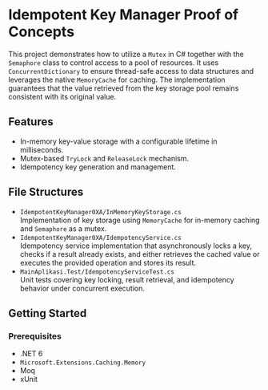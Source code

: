 # Idempotent Key Manager Proof of Concepts
This project demonstrates how to utilize a `Mutex` in C# together with the `Semaphore` class to control access to a pool of resources. It uses `ConcurrentDictionary` to ensure thread-safe access to data structures and leverages the native `MemoryCache` for caching. The implementation guarantees that the value retrieved from the key storage pool remains consistent with its original value.

## Features
- In-memory key-value storage with a configurable lifetime in milliseconds.
- Mutex-based `TryLock` and `ReleaseLock` mechanism.
- Idempotency key generation and management.

## File Structures
- `IdempotentKeyManager0XA/InMemoryKeyStorage.cs`  
  Implementation of key storage using `MemoryCache` for in-memory caching and `Semaphore` as a mutex.
- `IdempotentKeyManager0XA/IdempotencyService.cs`  
  Idempotency service implementation that asynchronously locks a key, checks if a result already exists, and either retrieves the cached value or executes the provided operation and stores its result.
- `MainAplikasi.Test/IdempotencyServiceTest.cs`  
  Unit tests covering key locking, result retrieval, and idempotency behavior under concurrent execution.

## Getting Started
### Prerequisites
- .NET 6
- `Microsoft.Extensions.Caching.Memory`
- Moq
- xUnit
